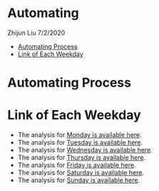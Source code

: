 Automating
================
Zhijun Liu
7/2/2020

  - [Automating Process](#automating-process)
  - [Link of Each Weekday](#link-of-each-weekday)

# Automating Process

# Link of Each Weekday

  - The analysis for [Monday is available here](monday.md).
  - The analysis for [Tuesday is available here](tuesday.md).
  - The analysis for [Wednesday is available here](wednesday.md).
  - The analysis for [Thursday is available here](thursday.md).
  - The analysis for [Friday is available here](friday.md).
  - The analysis for [Saturday is available here](saturday.md).
  - The analysis for [Sunday is available here](sunday.md).
